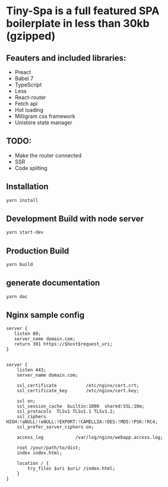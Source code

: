 # Tiny-Spa is a full featured SPA boilerplate in less than 30kb (gzipped)

## Feauters and included libraries:
* Preact
* Babel 7
* TypeScript
* Less
* React-router
* Fetch api
* Hot loading
* Milligram css framework
* Unistore state manager

## TODO:
* Make the router connected
* SSR
* Code spliting

## Installation
```bash
yarn install
```
## Development Build with node server
```bash
yarn start-dev
```

## Production Build
```bash
yarn build
```

## generate documentation
```bash
yarn doc
```

## Nginx sample config
```nginx
server {
   listen 80;
   server_name domain.com;
   return 301 https://$host$request_uri;
}


server {
    listen 443;
    server_name domain.com;

    ssl_certificate           /etc/nginx/cert.crt;
    ssl_certificate_key       /etc/nginx/cert.key;

    ssl on;
    ssl_session_cache  builtin:1000  shared:SSL:10m;
    ssl_protocols  TLSv1 TLSv1.1 TLSv1.2;
    ssl_ciphers HIGH:!aNULL:!eNULL:!EXPORT:!CAMELLIA:!DES:!MD5:!PSK:!RC4;
    ssl_prefer_server_ciphers on;

    access_log            /var/log/nginx/webapp.access.log;

    root /your/path/to/dist;
    index index.html;

    location / {
        try_files $uri $uri/ /index.html;
    }
}
```
